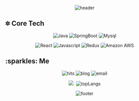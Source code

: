 <p align="center">
    <img src = "https://capsule-render.vercel.app/api?type=wave&color=AAABD3&height=200&section=header&text=🔅&nbsp;LEE&nbsp;JI&nbsp;UN&nbsp;💞&fontColor=383A3F&fontSize=52&&animation=blink" alt="header" />
</p>

<p align="center">
    <h2> 🔯️ Core Tech </h2>
</p>

<p align="center">
   <img src = "https://img.shields.io/badge/-Java-007396?logo=Java" alt="Java" />
   <img src = "https://img.shields.io/badge/-SpringBoot-6DB33F?logo=Spring" alt="SpringBoot" />
   <img src = "https://img.shields.io/badge/-MySQL-4479A1?style=flat&logo=MySQL" alt="Mysql" />
</p>

<p align="center">
   <img src = "https://img.shields.io/badge/-React-61dafb?logo=React" alt="React" />
   <img src = "https://img.shields.io/badge/-JavaScript-f7df1e?logo=JavaScript" alt="Javascript" />
   <img src = "https://img.shields.io/badge/-Redux-764abc?logo=Redux" alt="Redux" />
   <img src = "https://img.shields.io/badge/-Amazon&nbsp;AWS-232f3e?style=flat&logo=Amazon" alt="Amazon AWS" />
</p>

<p align="center">
    <h2> :sparkles: Me </h2>
</p>

<p align="center">
    <img src = "https://hits.seeyoufarm.com/api/count/incr/badge.svg?url=https%3A%2F%2Fgithub.com%2Fwldnswldnswl&count_bg=%23141321&title_bg=%236C49B8&icon=&icon_color=%23E7E7E7&title=hits&edge_flat=false"
         alt="hits" />
    <img src="https://img.shields.io/badge/-Tech%20Blog-6C49B8?logo=Bloglovin&link=https://blog.naver.com/wldnswldnswl" alt="blog"/>
    <img src="https://img.shields.io/badge/-Gmail-d93a7c?logo=Gmail?link=mailto:jiunlee97@gmail.com" alt="email"/>
</p>
<p align="center">
   <img src = "https://github-readme-stats.vercel.app/api?theme=cobalt&&username=wldnswldnswl" />&nbsp;
   <img src = "https://github-readme-stats.vercel.app/api/top-langs/?username=wldnswldnswl&layout=compact&theme=cobalt" alt="topLangs" />
</p>
    
<p align="center">
   <img src = "https://capsule-render.vercel.app/api?type=Rect&color=353866&height=20&section=footer" alt="footer" />
</p>
 

